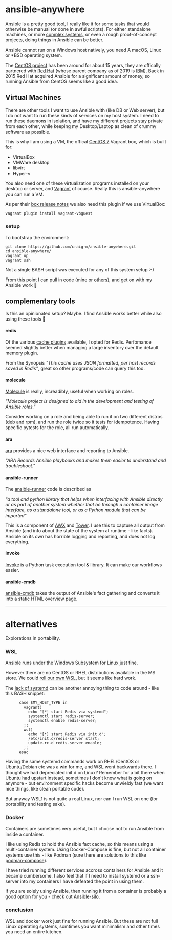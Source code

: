 # ansible-anywhere

Ansible is a pretty good tool, I really like it for some tasks that would otherwise be manual (or done in awful scripts). For either standalone machines, or more [complex systems](https://github.com/donnemartin/system-design-primer), or even a rough proof-of-concept projects, doing things in Ansible can be better.

Ansible cannot run on a Windows host natively, you need A macOS, Linux or *BSD operating system.

The [CentOS project](https://en.wikipedia.org/wiki/CentOS) has been around for about 15 years, they are  offically partnered with [Red Hat](https://en.wikipedia.org/wiki/Red_Hat) (whose parent company as of 2019 is [IBM](https://en.wikipedia.org/wiki/IBM)). Back in 2015 Red Hat acquired Ansible for a significant amount of money, so running Ansible from CentOS seems like a good idea.


## Virtual Machines

There are other tools I want to use Ansible with (like DB or Web server), but I do not want to run these kinds of services on my host system. I need to run these daemons in isolation, and have my different projects stay private from each other, while keeping my Desktop/Laptop as clean of crummy software as possible.

This is why I am using a VM, the offical [CentOS 7](https://app.vagrantup.com/centos/boxes/7/versions/1905.1) Vagrant box, which is built for:

* VirtualBox
* VMWare desktop
* libvirt
* Hyper-v

You also need one of these virtualization programs installed on your desktop or server, and [Vagrant](https://www.vagrantup.com/downloads.html) of course. Really this is ansible-anywhere you can run a VM.

As per their [box release notes](https://blog.centos.org/2019/07/updated-centos-vagrant-images-available-v1905-01/) we also need this plugin if we use VirtualBox:


```
vagrant plugin install vagrant-vbguest
```


### setup

To bootstrap the environment:

```
git clone https://github.com/craig-m/ansible-anywhere.git
cd ansible-anywhere/
vagrant up
vagrant ssh
```

Not a single BASH script was executed for any of this system setup :-)

From this point I can pull in code  (mine or [others](https://galaxy.ansible.com/)), and get on with my Ansible work 🔧


## complementary tools

Is this an opinionated setup? Maybe. I find Ansible works better while also using these tools 🤹


#### redis

Of the various [cache plugins](https://docs.ansible.com/ansible/latest/plugins/cache.html) available, I opted for Redis. Perfomance seemed slightly better when managing a large inventory over the default memory plugin.

From the Synopsis _"This cache uses JSON formatted, per host records saved in Redis"_, great so other programs/code can query this too. 


#### molecule

[Molecule](https://molecule.readthedocs.io/en/latest/) is really, increadibly, useful when working on roles.

_"Molecule project is designed to aid in the development and testing of Ansible roles."_

Consider working on a role and being able to run it on two different distros (deb and rpm), and run the role twice so it tests for idempotence. Having specific pytests for the role, all run automatically.


#### ara

[ara](https://github.com/ansible-community/ara) provides a nice web interface and reporting to Ansible.

_"ARA Records Ansible playbooks and makes them easier to understand and troubleshoot."_


#### ansible-runner

The [ansible-runner](https://github.com/ansible/ansible-runner) code is described as

_"a tool and python library that helps when interfacing with Ansible directly or as part of another system whether that be through a container image interface, as a standalone tool, or as a Python module that can be imported"_

This is a component of [AWX](https://github.com/ansible/awx) and [Tower](https://www.ansible.com/products/tower). I use this to capture all output from Ansible (and info about the state of the system at runtime - like facts). Ansible on its own has horrible logging and reporting, and does not log everything.


#### invoke

[Invoke](http://www.pyinvoke.org/) is a Python task execution tool & library. It can make our workflows easier.


#### ansible-cmdb

[ansible-cmdb](https://ansible-cmdb.readthedocs.io/en/latest/usage/) takes the output of Ansible's fact gathering and converts it into a static HTML overview page.


---

# alternatives 

Explorations in portability.


### WSL

Ansible runs under the Windows Subsystem for Linux just fine.

However there are no CentOS or RHEL distributions available in the MS store. We could [roll our own WSL](https://github.com/Microsoft/WSL-DistroLauncher), but it seems like hard work.

The [lack of systemd](https://github.com/microsoft/WSL/issues/994) can be another annoying thing to code around - like this BASH snippet:

```
      case $MY_HOST_TYPE in
        vagrant)
          echo "[*] start Redis via systemd";
          systemctl start redis-server;
          systemctl enable redis-server;
        ;;
        wsl)
          echo "[*] start Redis via init.d";
          /etc/init.d/redis-server start;
          update-rc.d redis-server enable;
        ;;
      esac
```

Having the same systemd commands work on RHEL/CentOS or Ubuntu/Debian etc was a win for me, and WSL went backwards there. I thought we had depreciated init.d on Linux? Remember for a bit there when Ubuntu had upstart instead, sometimes I don't know what is going on anymore - but environment specific hacks become unwieldy fast (we want nice things, like clean portable code).

But anyway WSL1 is not quite a real Linux, nor can I run WSL on one (for portability and testing sake).


### Docker

Containers are sometimes very useful, but I choose not to run Ansible from inside a container.

I like using Redis to hold the Ansible fact cache, so this means using a multi-container system. Using Docker-Compose is fine, but not all container systems use this - like Podman (sure there are solutions to this like [podman-compose](https://github.com/containers/podman-compose)).

I have tried running different services accross containers for Ansible and it became cumbersome. I also feel that if I need to install systemd or a ssh-server into my containers I have defeated the point in using them.

If you are solely using Ansible, then running it from a container is probably a good option for you - check out [Ansible-silo](https://groupon.github.io/ansible-silo/).


### conclusion

WSL and docker work just fine for running Ansible. But these are not full Linux operating systems, somtimes you want minimalism and other times you need an entire kitchen.
